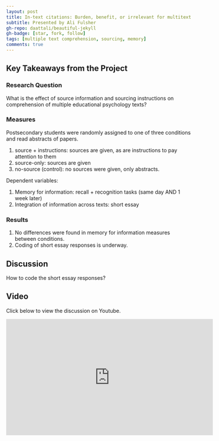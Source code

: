 ```yaml
---
layout: post
title: In-text citations: Burden, benefit, or irrelevant for multitext comprehension?
subtitle: Presented by Ali Fulsher
gh-repo: daattali/beautiful-jekyll
gh-badge: [star, fork, follow]
tags: [multiple text comprehension, sourcing, memory]
comments: true
---
```


## Key Takeaways from the Project

### Research Question

What is the effect of source information and sourcing instructions on comprehension of multiple educational psychology texts?

### Measures

Postsecondary students were randomly assigned to one of three conditions and read abstracts of papers.
1. source + instructions: sources are given, as are instructions to pay attention to them
2. source-only: sources are given
3. no-source (control): no sources were given, only abstracts.

Dependent variables:
1. Memory for information: recall + recognition tasks (same day AND 1 week later)
2. Integration of information across texts: short essay


### Results

1. No differences were found in memory for information measures between conditions.
2. Coding of short essay responses is underway.

## Discussion

How to code the short essay responses?

## Video

Click below to view the discussion on Youtube.

<iframe width="560" height="315" src="https://www.youtube.com/watch?v=lJCZo8cAy-k" title="YouTube video player" frameborder="0" allow="accelerometer; autoplay; clipboard-write; encrypted-media; gyroscope; picture-in-picture; web-share" allowfullscreen></iframe>
